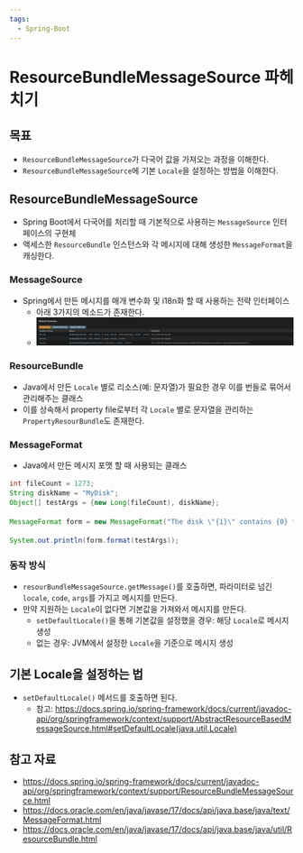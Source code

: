 ```yaml
---
tags:
  - Spring-Boot
---
```

# ResourceBundleMessageSource 파헤치기

## 목표

- `ResourceBundleMessageSource`가 다국어 값을 가져오는 과정을 이해한다.
- `ResourceBundleMessageSource`에 기본 `Locale`을 설정하는 방법을 이해한다.

## ResourceBundleMessageSource

- Spring Boot에서 다국어를 처리할 때 기본적으로 사용하는 `MessageSource` 인터페이스의 구현체
- 액세스한 `ResourceBundle` 인스턴스와 각 메시지에 대해 생성한 `MessageFormat`을 캐싱한다.

### MessageSource

- Spring에서 만든 메시지를 매개 변수화 및 i18n화 할 때 사용하는 전략 인터페이스
	- 아래 3가지의 메소드가 존재한다.
	- ![](assets/Pasted%20image%2020231018201042.png)

### ResourceBundle

- Java에서 만든 `Locale` 별로 리소스(예: 문자열)가 필요한 경우 이를 번들로 묶어서 관리해주는 클래스
- 이를 상속해서 property file로부터 각 `Locale` 별로 문자열을 관리하는 `PropertyResourBundle`도 존재한다.

### MessageFormat

- Java에서 만든 메시지 포맷 할 때 사용되는 클래스

```java
int fileCount = 1273;
String diskName = "MyDisk";
Object[] testArgs = {new Long(fileCount), diskName};

MessageFormat form = new MessageFormat("The disk \"{1}\" contains {0} file(s).");

System.out.println(form.format(testArgs));
```

### 동작 방식

- `resourBundleMessageSource.getMessage()`를 호출하면, 파라미터로 넘긴 `locale`, `code`, `args`를 가지고 메시지를 만든다.
- 만약 지원하는 `Locale`이 없다면 기본값을 가져와서 메시지를 만든다.
	- `setDefaultLocale()`을 통해 기본값을 설정했을 경우: 해당 `Locale`로 메시지 생성
	- 없는 경우: JVM에서 설정한 `Locale`을 기준으로 메시지 생성

## 기본 Locale을 설정하는 법

- `setDefaultLocale()` 메서드를 호출하면 된다.
	- 참고: https://docs.spring.io/spring-framework/docs/current/javadoc-api/org/springframework/context/support/AbstractResourceBasedMessageSource.html#setDefaultLocale(java.util.Locale)

## 참고 자료

- https://docs.spring.io/spring-framework/docs/current/javadoc-api/org/springframework/context/support/ResourceBundleMessageSource.html
- https://docs.oracle.com/en/java/javase/17/docs/api/java.base/java/text/MessageFormat.html
- https://docs.oracle.com/en/java/javase/17/docs/api/java.base/java/util/ResourceBundle.html